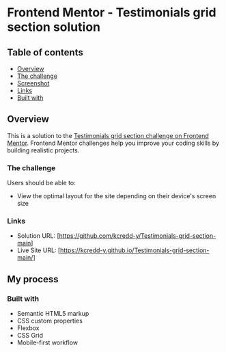 # Frontend Mentor - Testimonials grid section solution

## Table of contents

- [Overview](#overview)
- [The challenge](#the-challenge)
- [Screenshot](#screenshot)
- [Links](#links)
- [Built with](#built-with)

## Overview

This is a solution to the [Testimonials grid section challenge on Frontend Mentor](https://www.frontendmentor.io/challenges/testimonials-grid-section-Nnw6J7Un7). Frontend Mentor challenges help you improve your coding skills by building realistic projects.

### The challenge

Users should be able to:

- View the optimal layout for the site depending on their device's screen size

### Links

- Solution URL: [https://github.com/kcredd-y/Testimonials-grid-section-main]
- Live Site URL: [https://kcredd-y.github.io/Testimonials-grid-section-main/]

## My process

### Built with

- Semantic HTML5 markup
- CSS custom properties
- Flexbox
- CSS Grid
- Mobile-first workflow
